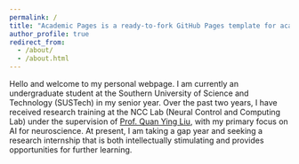 ```yaml
---
permalink: /
title: "Academic Pages is a ready-to-fork GitHub Pages template for academic personal websites"
author_profile: true
redirect_from: 
  - /about/
  - /about.html
---
```


Hello and welcome to my personal webpage. I am currently an undergraduate student at the Southern University of Science and Technology (SUSTech) in my senior year. Over the past two years, I have received research training at the NCC Lab (Neural Control and Computing Lab) under the supervision of [Prof. Quan Ying Liu](https://scholar.google.com/citations?user=UpP9hJ8AAAAJ&hl=en), with my primary focus on AI for neuroscience. At present, I am taking a gap year and seeking a research internship that is both intellectually stimulating and provides opportunities for further learning.  
